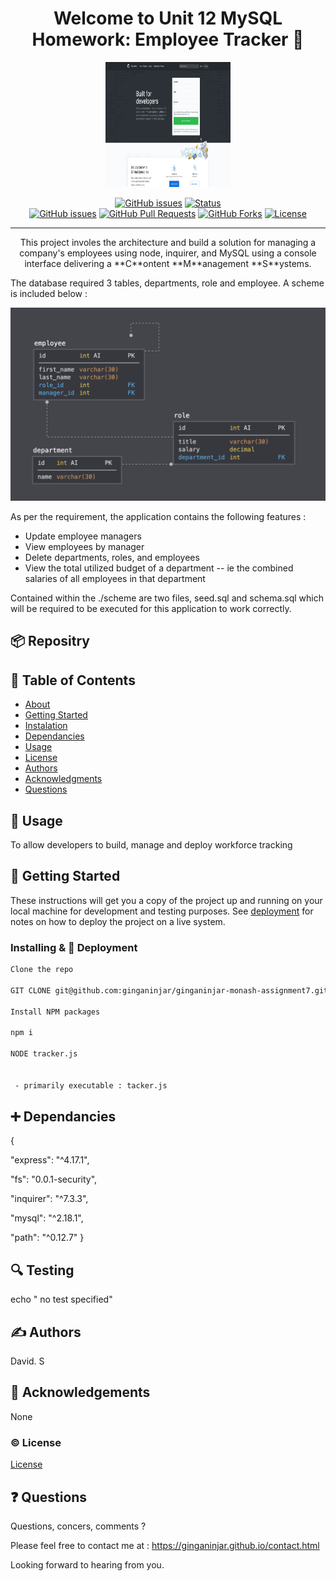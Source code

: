 <h1 align="center">Welcome to Unit 12 MySQL Homework: Employee Tracker 👋</h1>

  <p align="center">
  <a href="www.github.com" rel="noopener">
 <img width=200px height=200px src="./siteimg.jpeg" alt="Unit 12 MySQL Homework: Employee Tracker logo"></a>
</p>


<div align="center">

  [![GitHub issues](https://img.shields.io/github/followers/ginganinjar?label=Follow)](/issues)
  [![Status](https://img.shields.io/badge/status-active-success.svg)]()  
  [![GitHub issues](https://img.shields.io/github/issues/ginganinjar/monash-assignment-12)](/issues)
  [![GitHub Pull Requests](	https://img.shields.io/github/issues-pr/ginganinjar/monash-assignment-12)]()
  [![GitHub Forks](	https://img.shields.io/github/forks/ginganinjar/monash-assignment-12?label=Fork)]()
  [![License](https://img.shields.io/badge/license-MIT-blue.svg)](https://opensource.org/licenses/mit-license.php)

</div>

---

<p align="center">  This project involes the architecture and build a solution for managing a company's employees using node, inquirer, and MySQL using a console interface delivering a **C**ontent **M**anagement **S**ystems.

The database required 3 tables, departments, role and employee. A scheme is included below :

![Database Schema](Assets/schema.png)

As per the requirement, the application contains the following features :
 
  * Update employee managers
  * View employees by manager
  * Delete departments, roles, and employees
  * View the total utilized budget of a department -- ie the combined salaries of all employees in that department

Contained within the ./scheme are two files, seed.sql and schema.sql which will be required to be executed for this application to work correctly.



 
</p>

## :package: Repositry
[<repositry>](https://github.com/ginganinjar/monash-assignment-12)

## 📝 Table of Contents
- [About](#about)
- [Getting Started](#getting_started)
- [Instalation](#deployment)
- [Dependancies](#dependancies)
- [Usage](#usage)
- [License](#license)
- [Authors](#contributing)
- [Acknowledgments](#acknowledgement)
- [Questions](#questions)

## 🧐 Usage <a name = "about"></a>
To allow developers to build, manage and deploy workforce tracking

## 🏁 Getting Started <a name = "getting_started"></a>
These instructions will get you a copy of the project up and running on your local machine for development and testing purposes. See [deployment](#deployment) for notes on how to deploy the project on a live system.

### Installing & 🚀 Deployment <a name = "deployment"></a>

```sh
Clone the repo 

GIT CLONE git@github.com:ginganinjar/ginganinjar-monash-assignment7.git from your console.   

Install NPM packages

npm i

NODE tracker.js

 
 - primarily executable : tacker.js
```
## :heavy_plus_sign: Dependancies  <a name = "dependancies"></a>
{
 
 "express": "^4.17.1",
 
 "fs": "0.0.1-security",
 
 "inquirer": "^7.3.3",
 
 "mysql": "^2.18.1",
 
 "path": "^0.12.7"
}

## :mag: Testing  <a name = "built_using"></a>
echo " no test specified" 

## ✍️ Authors <a name = "contributing"></a>
David. S

## 🎉 Acknowledgements <a name = "acknowledgement"></a>
None

### :copyright: License <a name = "license"></a>

[License](https://opensource.org/licenses/mit-license.php)

## :question: Questions <a name = "<questions"></a>
Questions, concers, comments ? 

Please feel free to contact me at : https://ginganinjar.github.io/contact.html

Looking forward to hearing from you.
